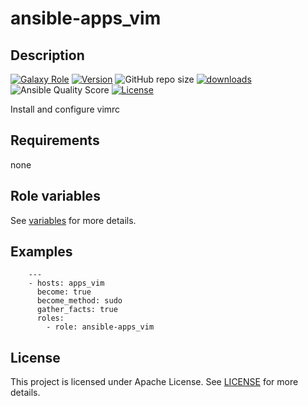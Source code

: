 # ansible-apps_vim

## Description

[![Galaxy Role](https://img.shields.io/badge/galaxy-apps_vim-purple?style=flat)](https://galaxy.ansible.com/lotusnoir/apps_vim)
[![Version](https://img.shields.io/github/release/lotusnoir/ansible-apps_vim.svg)](https://github.com/lotusnoir/ansible-apps_vim/releases/latest)
![GitHub repo size](https://img.shields.io/github/repo-size/lotusnoir/ansible-apps_vim?color=orange&style=flat)
[![downloads](https://img.shields.io/ansible/role/d/56925)](https://galaxy.ansible.com/lotusnoir/apps_vim)
![Ansible Quality Score](https://img.shields.io/ansible/quality/56925)
[![License](https://img.shields.io/badge/license-Apache--2.0-brightgreen?style=flat)](https://opensource.org/licenses/Apache-2.0)

Install and configure vimrc

## Requirements

none

## Role variables

See [variables](/defaults/main.yml) for more details.

## Examples

        ---
        - hosts: apps_vim
          become: true
          become_method: sudo
          gather_facts: true
          roles:
            - role: ansible-apps_vim


## License

This project is licensed under Apache License. See [LICENSE](/LICENSE) for more details.

